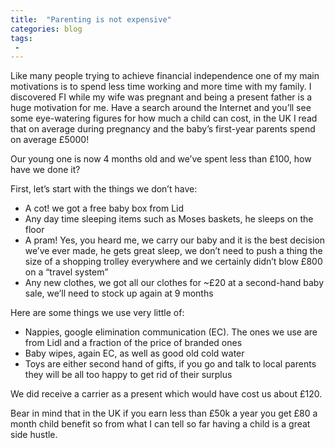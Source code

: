 ```yaml
---
title:  "Parenting is not expensive"
categories: blog
tags:
 - 
---
```


Like many people trying to achieve financial independence one of my main motivations is to spend less time working and
more time with my family. I discovered FI while my wife was pregnant and being a present father is a huge motivation for
me. Have a search around the Internet and you’ll see some eye-watering figures for how much a child can cost, in the UK
I read that on average during pregnancy and the baby’s first-year parents spend on average £5000!

Our young one is now 4 months old and we’ve spent less than £100, how have we done it?

First, let’s start with the things we don’t have:
* A cot! we got a free baby box from Lid
* Any day time sleeping items such as Moses baskets, he sleeps on the floor
* A pram! Yes, you heard me, we carry our baby and it is the best decision we’ve ever made, he gets great sleep, we don’t
  need to push a thing the size of a shopping trolley everywhere and we certainly didn’t blow £800 on a “travel system”
* Any new clothes, we got all our clothes for ~£20 at a second-hand baby sale, we’ll need to stock up again at 9 months

Here are some things we use very little of:

* Nappies, google elimination communication (EC). The ones we use are from Lidl and a fraction of the price of branded
  ones
* Baby wipes, again EC, as well as good old cold water
* Toys are either second hand of gifts, if you go and talk to local parents they will be all too happy to get rid of their
  surplus

We did receive a carrier as a present which would have cost us about £120.

Bear in mind that in the UK if you earn less than £50k a year you get £80 a month child benefit so from what I can tell
so far having a child is a great side hustle.
